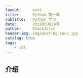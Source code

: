 ```yaml
---
layout:     post
title:      Python 第一课
subtitle:   Python 学习
date:       2019年5月29号
author:     StackJolin
header-img: img/post-bg-cook.jpg
catalog: true
tags:
    - iOS
---
```


## 介绍